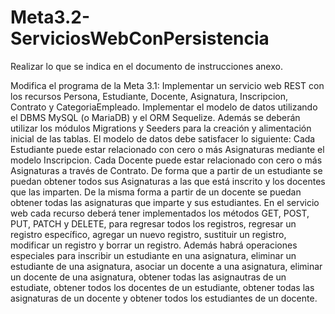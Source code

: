 # Meta3.2-ServiciosWebConPersistencia
Realizar lo que se indica en el documento de instrucciones anexo.

Modifica el programa de la Meta 3.1: Implementar un servicio web REST con los recursos Persona,  Estudiante, Docente, Asignatura, Inscripcion, Contrato y CategoriaEmpleado. 
Implementar el modelo de datos utilizando el DBMS MySQL (o MariaDB) y el ORM Sequelize. Además se deberán utilizar los módulos Migrations y Seeders para la creación y alimentación inicial de las tablas.
El modelo de datos debe satisfacer lo siguiente: Cada Estudiante puede estar relacionado con cero o más Asignaturas mediante el modelo Inscripcion. Cada Docente puede estar relacionado con cero  o más Asignaturas a través de Contrato. De forma que a partir de un estudiante se puedan obtener todos sus Asignaturas a las que está inscrito y los docentes que las imparten. De la misma forma  a partir de un docente se puedan obtener todas las asignaturas que imparte y sus estudiantes.
En el servicio web cada recurso deberá tener implementados los métodos GET, POST, PUT, PATCH y DELETE, para regresar todos los registros, regresar un registro específico, agregar un nuevo registro, sustituir un registro, modificar un registro y borrar un registro. Además habrá operaciones especiales para inscribir un estudiante en una asignatura, eliminar un estudiante de una asignatura, asociar un docente a una asignatura, eliminar un docente de una asignatura, obtener todas las asignautras de un estudiate, obtener todos los docentes de un estudiante, obtener todas las asignaturas de un docente y obtener todos los estudiantes de un docente.
